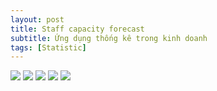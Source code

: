 ```yaml
---
layout: post
title: Staff capacity forecast
subtitle: Ứng dụng thống kê trong kinh doanh
tags: [Statistic]
---
```




<img src="https://raw.githubusercontent.com/minmax49/minmax49.github.io/master/img/Slide1.PNG"/>


<img src="https://raw.githubusercontent.com/minmax49/minmax49.github.io/master/img/Slide2.PNG"/>



<img src="https://raw.githubusercontent.com/minmax49/minmax49.github.io/master/img/Slide3.PNG"/>



<img src="https://raw.githubusercontent.com/minmax49/minmax49.github.io/master/img/Slide4.PNG"/>


<img src="https://raw.githubusercontent.com/minmax49/minmax49.github.io/master/img/Slide5.PNG"/>

